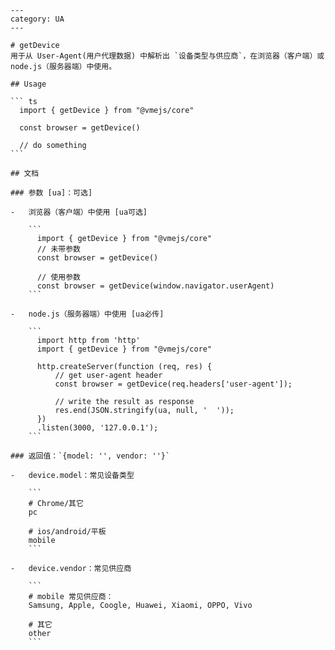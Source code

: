     ---
    category: UA
    ---

    # getDevice
    用于从 User-Agent(用户代理数据) 中解析出 `设备类型与供应商`，在浏览器（客户端）或 node.js（服务器端）中使用。

    ## Usage

    ``` ts
      import { getDevice } from "@vmejs/core"

      const browser = getDevice()

      // do something
    ```

    ## 文档

    ### 参数 [ua]：可选]

    -   浏览器（客户端）中使用 [ua可选]

        ```
          import { getDevice } from "@vmejs/core"
          // 未带参数
          const browser = getDevice()

          // 使用参数
          const browser = getDevice(window.navigator.userAgent)
        ```

    -   node.js（服务器端）中使用 [ua必传]

        ```
          import http from 'http'
          import { getDevice } from "@vmejs/core"

          http.createServer(function (req, res) {
              // get user-agent header
              const browser = getDevice(req.headers['user-agent']);

              // write the result as response
              res.end(JSON.stringify(ua, null, '  '));
          })
          .listen(3000, '127.0.0.1');
        ```

    ### 返回值：`{model: '', vendor: ''}`

    -   device.model：常见设备类型

        ```
        # Chrome/其它
        pc

        # ios/android/平板
        mobile
        ```

    -   device.vendor：常见供应商

        ```
        # mobile 常见供应商：
        Samsung, Apple, Coogle, Huawei, Xiaomi, OPPO, Vivo

        # 其它
        other
        ```
